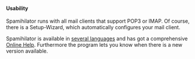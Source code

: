 #### Usability

Spamihilator runs with all mail clients that support POP3 or IMAP.
Of course, there is a Setup-Wizard, which automatically configures your mail client.

Spamihilator is available in <a href="{{ site.url }}/en/download/language-packs">several languages</a>
and has got a comprehensive <a href="{{ site.url }}/help">Online Help</a>.
Furthermore the program lets you know when there is a new version available.
